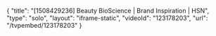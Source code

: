 {
    "title": "[1508429236] Beauty BioScience | Brand Inspiration | HSN",
    "type": "solo",
    "layout": "iframe-static",
    "videoId": "123178203",
    "url": "\/tvpembed\/123178203"
}